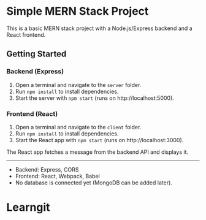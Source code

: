 # Simple MERN Stack Project

This is a basic MERN stack project with a Node.js/Express backend and a React frontend.

## Getting Started

### Backend (Express)

1. Open a terminal and navigate to the `server` folder.
2. Run `npm install` to install dependencies.
3. Start the server with `npm start` (runs on http://localhost:5000).

### Frontend (React)

1. Open a terminal and navigate to the `client` folder.
2. Run `npm install` to install dependencies.
3. Start the React app with `npm start` (runs on http://localhost:3000).

The React app fetches a message from the backend API and displays it.

---

- Backend: Express, CORS
- Frontend: React, Webpack, Babel
- No database is connected yet (MongoDB can be added later).
# Learngit
